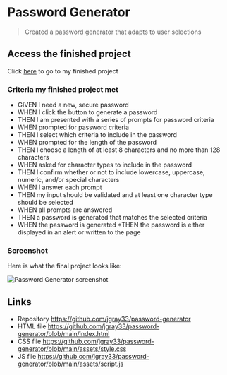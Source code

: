 
# Password Generator

> Created a password generator that adapts to user selections

## Access the finished project

Click [here](https://jgray33.github.io/password-generator/) to go to my finished project 

### Criteria my finished project met

* GIVEN I need a new, secure password
* WHEN I click the button to generate a password
* THEN I am presented with a series of prompts for password criteria
* WHEN prompted for password criteria
* THEN I select which criteria to include in the password
* WHEN prompted for the length of the password
* THEN I choose a length of at least 8 characters and no more than 128 characters
* WHEN asked for character types to include in the password
* THEN I confirm whether or not to include lowercase, uppercase, numeric, and/or special characters
* WHEN I answer each prompt
* THEN my input should be validated and at least one character type should be selected
* WHEN all prompts are answered
* THEN a password is generated that matches the selected criteria
* WHEN the password is generated
*THEN the password is either displayed in an alert or written to the page

### Screenshot 

Here is what the final project looks like:

![Password Generator screenshot](https://user-images.githubusercontent.com/95051960/148681921-3332da1e-7e1c-4481-afab-356360440739.png)




## Links
- Repository https://github.com/jgray33/password-generator
- HTML file https://github.com/jgray33/password-generator/blob/main/index.html
- CSS file https://github.com/jgray33/password-generator/blob/main/assets/style.css
- JS file https://github.com/jgray33/password-generator/blob/main/assets/script.js

